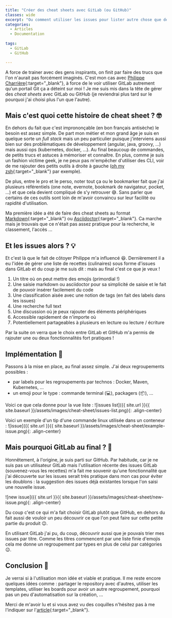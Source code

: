 ```yaml
---
title: "Créer des cheat sheets avec GitLab (ou GitHub)"
classes: wide
excerpt: "Ou comment utiliser les issues pour lister autre chose que des bugs et des features ..."
categories:
  - Articles
  - Documentation
  
tags:
  - GitLab
  - GitHub

---
```


A force de trainer avec des gens inspirants, on finit par faire des trucs que l'on n'aurait pas forcément imaginés.
C'est mon cas avec [Philippe Charrière](https://k33g_org.gitlab.io/){:target="_blank"}, à force de le voir utiliser GitLab autrement qu'un portail Git ça a déteint sur moi ! 
Je me suis mis dans la tête de gérer des _cheat sheets_ avec GitLab ou GitHub (je reviendrai plus tard sur le pourquoi j'ai choisi plus l'un que l'autre).

## Mais c'est quoi cette histoire de cheat sheet ? :nerd_face:
En dehors du fait que c'est imprononçable (en bon français antisèche) le besoin est assez simple.
De part mon métier et mon grand âge je suis en quelque sorte un _full stack_ mais un peu particulier puisque j'interviens aussi bien sur des problématiques de développement (angular, java, groovy, ...) mais aussi ops (kubernetes, docker, ...).
Au final beaucoup de commandes, de petits trucs et astuces à mémoriser et connaître.
En plus, comme je suis un fashion victime geek, je ne peux pas m'empêcher d'utiliser des CLI, voir de me rajouter des petits outils à droite à gauche ([oh my zsh](https://ohmyz.sh/){:target="_blank"} par exemple).

De plus, entre le pro et le perso, noter tout ça ou le bookmarker fait que j'ai plusieurs référentiels (one note, evernote, bookmark de navigateur, pocket, ...) et que cela devient compliqué de s'y retrouver :sweat_smile:.
Sans parler que certains de ces outils sont loin de m'avoir convaincu sur leur facilité ou rapidité d'utilisation.

Ma première idée a été de faire des cheat sheets au format [Markdown](https://fr.wikipedia.org/wiki/Markdown){:target="_blank"} ou [Asciidoctor](https://asciidoctor.org/){:target="_blank"}.
Ca marche mais je trouvais que ce n'était pas assez pratique pour la recherche, le classement, l'accès ...

## Et les issues alors ? :bulb:

Et c'est là que le fait de côtoyer Philippe m'a influencé :laughing:.
Dernièrement il a eu l'idée de gérer une liste de recettes (culinaires) sous forme d'issues dans GitLab et du coup je me suis dit : mais au final c'est ce que je veux !

 1. Un titre où on peut mettre des emojis (primordial !)
 2. Une saisie markdown ou asciidoctor pour sa simplicité de saisie et le fait de pouvoir insérer facilement du code
 3. Une classification aisée avec une notion de tags (en fait des labels dans les issues)
 4. Une recherche full text
 5. Une discussion où je peux rajouter des éléments périphériques
 6. Accessible rapidement de n'importe où
 7. Potentiellement partageables à plusieurs en lecture ou lecture / écriture

Par la suite on verra que le choix entre GitLab et GitHub m'a permis de rajouter une ou deux fonctionnalités fort pratiques !

## Implémentation :memo:

Passons à la mise en place, au final assez simple.
J'ai deux regroupements possibles : 
 - par labels pour les regroupements par technos : Docker, Maven, Kubernetes, ...
 - un emoji pour le type : commande terminal (:computer:), packagers (:package:), ...

Voici ce que cela donne pour la vue liste : 
![issues list]({{ site.url }}{{ site.baseurl }}/assets/images/cheat-sheet/issues-list.png){: .align-center}


Voici un exemple d'un tip d'une commande linux utilisée dans un conteneur :
![issue]({{ site.url }}{{ site.baseurl }}/assets/images/cheat-sheet/example-issue.png){: .align-center}


## Mais pourquoi GitLab au final ? :mag_right:

Honnêtement, à l'origine, je suis parti sur GitHub.
Par habitude, car je ne suis pas un utilisateur GitLab mais l'utilisation récente des issues GitLab (souvenez-vous les recettes) m'a fait me souvenir qu'une fonctionnalité que j'ai découverte sur les issues serait très pratique dans mon cas pour éviter les doublons : la suggestion des issues déjà existantes lorsque l'on saisi une nouvelle issue.

![new issue]({{ site.url }}{{ site.baseurl }}/assets/images/cheat-sheet/new-issue.png){: .align-center}

Du coup c'est ce qui m'a fait choisir GitLab plutôt que GitHub, en dehors du fait aussi de vouloir un peu découvrir ce que l'on peut faire sur cette petite partie du produit :wink:.

En utilisant GitLab j'ai pu, du coup, découvrir aussi que je pouvais trier mes issues par titre.
Comme les titres commencent par une liste finie d'emojis cela me donne un regroupement par types en plus de celui par catégories :wink:.

## Conclusion 🧐

Je verrai si à l'utilisation mon idée et viable et pratique.
Il me reste encore quelques idées comme : partager le repository avec d'autres, utiliser les templates, utiliser les boards pour avoir un autre regroupement, pourquoi pas un peu d'automatisation sur la création, ...

Merci de m'avoir lu et si vous avez vu des coquilles n'hésitez pas à me l'indiquer sur l'[article](https://github.com/philippart-s/blog){:target="_blank"}. 